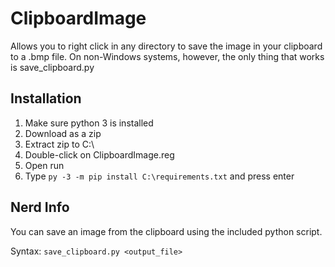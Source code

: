 # ClipboardImage
Allows you to right click in any directory to save the image in your clipboard to a .bmp file.
On non-Windows systems, however, the only thing that works is save_clipboard.py

## Installation
  1. Make sure python 3 is installed
  2. Download as a zip
  3. Extract zip to C:\
  4. Double-click on ClipboardImage.reg
  5. Open run
  6. Type `py -3 -m pip install C:\requirements.txt` and press enter

## Nerd Info
You can save an image from the clipboard using the included python script.

Syntax: `save_clipboard.py <output_file>`
